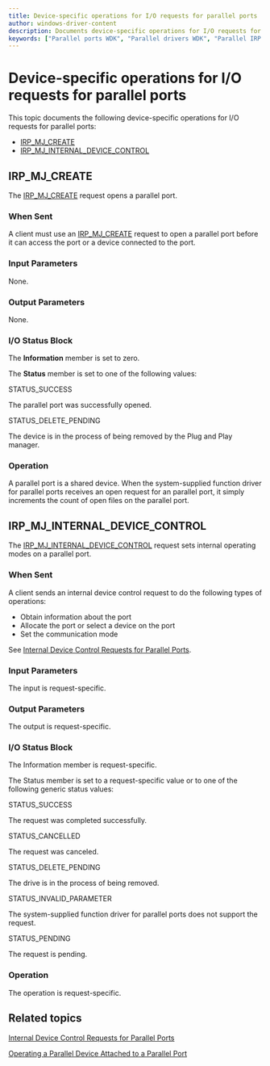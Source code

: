 ```yaml
---
title: Device-specific operations for I/O requests for parallel ports
author: windows-driver-content
description: Documents device-specific operations for I/O requests for parallel ports
keywords: ["Parallel ports WDK", "Parallel drivers WDK", "Parallel IRP codes"]
---
```


# Device-specific operations for I/O requests for parallel ports
This topic documents the following device-specific operations for I/O requests for parallel ports:

* [IRP_MJ_CREATE](#irp_mj_create)
* [IRP_MJ_INTERNAL_DEVICE_CONTROL](#irp_mj_internal_device_control)


## <a href="" id="irp_mj_create"></a> IRP_MJ_CREATE 
The [IRP_MJ_CREATE](https://msdn.microsoft.com/library/windows/hardware/ff550729) request opens a parallel port.

### When Sent
A client must use an [IRP_MJ_CREATE](https://msdn.microsoft.com/library/windows/hardware/ff550729) request to open a parallel port before it can access the port or a device connected to the port.

### Input Parameters
None.

### Output Parameters
None.

### I/O Status Block
The **Information** member is set to zero.

The **Status** member is set to one of the following values:


STATUS_SUCCESS
 
The parallel port was successfully opened.

STATUS_DELETE_PENDING 

The device is in the process of being removed by the Plug and Play manager.

### Operation
A parallel port is a shared device. When the system-supplied function driver for parallel ports receives an open request for an parallel port, it simply increments the count of open files on the parallel port.


## <a href="" id="irp_mj_internal_device_control"></a>  IRP_MJ_INTERNAL_DEVICE_CONTROL
The [IRP_MJ_INTERNAL_DEVICE_CONTROL](https://msdn.microsoft.com/library/windows/hardware/ff550766) request sets internal operating modes on a parallel port.

### When Sent
A client sends an internal device control request to do the following types of operations:

* Obtain information about the port
* Allocate the port or select a device on the port
* Set the communication mode

See [Internal Device Control Requests for Parallel Ports](https://msdn.microsoft.com/library/windows/hardware/ff543963).

### Input Parameters
The input is request-specific.

### Output Parameters
The output is request-specific.

### I/O Status Block
The Information member is request-specific. 

The Status member is set to a request-specific value or to one of the following generic status values:


STATUS_SUCCESS 

The request was completed successfully.

STATUS_CANCELLED 

The request was canceled.

STATUS_DELETE_PENDING 

The drive is in the process of being removed.

STATUS_INVALID_PARAMETER 

The system-supplied function driver for parallel ports does not support the request.

STATUS_PENDING 

The request is pending.

### Operation
The operation is request-specific.

## Related topics

[Internal Device Control Requests for Parallel Ports](https://msdn.microsoft.com/library/windows/hardware/ff543963)

[Operating a Parallel Device Attached to a Parallel Port](https://msdn.microsoft.com/windows/hardware/drivers/parports/operating-a-parallel-device-attached-to-a-parallel-port.md)

